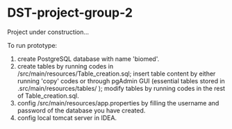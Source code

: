 # DST-project-group-2
Project under construction...

To run prototype:
1. create PostgreSQL database with name 'biomed'.
2. create tables by running codes in /src/main/resources/Table_creation.sql; insert table content by either running 'copy' codes or through pgAdmin GUI (essential tables stored in .src/main/resources/tables/ ); modify tables by running codes in the rest of Table_creation.sql.
3. config /src/main/resources/app.properties by filling the username and password of the database you have created.
4. config local tomcat server in IDEA.